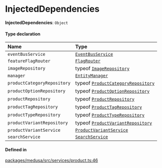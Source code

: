# InjectedDependencies

 **InjectedDependencies**: `Object`

#### Type declaration

| Name | Type |
| :------ | :------ |
| `eventBusService` | [`EventBusService`](../classes/EventBusService.md) |
| `featureFlagRouter` | [`FlagRouter`](../classes/FlagRouter.md) |
| `imageRepository` | typeof [`ImageRepository`](../index.md#imagerepository) |
| `manager` | [`EntityManager`](../classes/EntityManager.md) |
| `productCategoryRepository` | typeof [`ProductCategoryRepository`](../index.md#productcategoryrepository) |
| `productOptionRepository` | typeof [`ProductOptionRepository`](../index.md#productoptionrepository) |
| `productRepository` | typeof [`ProductRepository`](../index.md#productrepository) |
| `productTagRepository` | typeof [`ProductTagRepository`](../index.md#producttagrepository) |
| `productTypeRepository` | typeof [`ProductTypeRepository`](../index.md#producttyperepository) |
| `productVariantRepository` | typeof [`ProductVariantRepository`](../index.md#productvariantrepository) |
| `productVariantService` | [`ProductVariantService`](../classes/ProductVariantService.md) |
| `searchService` | [`SearchService`](../classes/SearchService.md) |

#### Defined in

[packages/medusa/src/services/product.ts:46](https://github.com/medusajs/medusa/blob/3d9f5ae63/packages/medusa/src/services/product.ts#L46)
